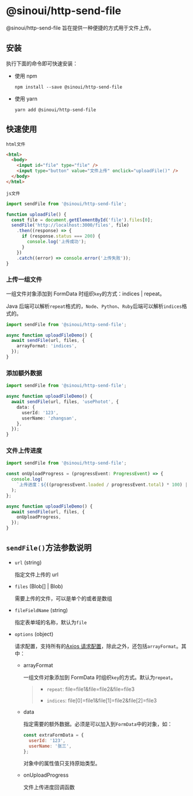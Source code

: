 # @sinoui/http-send-file

@sinoui/http-send-file 旨在提供一种便捷的方式用于文件上传。

## 安装

执行下面的命令即可快速安装：

- 使用 npm

  ```shell
  npm install --save @sinoui/http-send-file
  ```

- 使用 yarn

  ```shell
  yarn add @sinoui/http-send-file
  ```

## 快速使用

`html文件`

```html
<html>
  <body>
    <input id="file" type="file" />
    <input type="button" value="文件上传" onclick="uploadFile()" />
  </body>
</html>
```

`js文件`

```ts
import sendFile from '@sinoui/http-send-file';

function uploadFile() {
  const file = document.getElementById('file').files[0];
  sendFile('http://localhost:3000/files', file)
    .then((response) => {
      if (response.status === 200) {
        console.log('上传成功');
      }
    })
    .catch((error) => console.error('上传失败'));
}
```

### 上传一组文件

一组文件对象添加到 FormData 时组织`key`的方式：indices | repeat。

Java 后端可以解析`repeat`格式的，`Node`、`Python`、`Ruby`后端可以解析`indices`格式的。

```ts
import sendFile from '@sinoui/http-send-file';

async function uploadFileDemo() {
  await sendFile(url, files, {
    arrayFormat: 'indices',
  });
}
```

### 添加额外数据

```ts
import sendFile from '@sinoui/http-send-file';

async function uploadFileDemo() {
  await sendFile(url, files, 'usePhotot', {
    data: {
      userId: '123',
      userName: 'zhangsan',
    },
  });
}
```

### 文件上传进度

```ts
import sendFile from '@sinoui/http-send-file';

const onUploadProgress = (progressEvent: ProgressEvent) => {
  console.log(
    `上传进度：${((progressEvent.loaded / progressEvent.total) * 100) | 0}%`,
  );
};

async function uploadFileDemo() {
  await sendFile(url, files, {
    onUploadProgress,
  });
}
```

## `sendFile()`方法参数说明

- `url` (string)

  指定文件上传的 url

- `files` (Blob[] | Blob)

  需要上传的文件，可以是单个的或者是数组

- `fileFieldName` (string)

  指定表单域的名称，默认为`file`

- `options` (object)

  请求配置，支持所有的[Axios 请求配置](https://github.com/axios/axios#request-config)，除此之外，还包括`arrayFormat`。其中：

  - arrayFormat

    一组文件对象添加到 FormData 时组织`key`的方式。默认为`repeat`。

    > - `repeat`: file=file1&file=file2&file=file3
    >
    > - `indices`: file[0]=file1&file[1]=file2&file[2]=file3

  - data

    指定需要的额外数据。必须是可以加入到`FormData`中的对象，如：

    ```js
    const extraFormData = {
      userId: '123',
      userName: '张三',
    };
    ```

    对象中的属性值只支持原始类型。

  - onUploadProgress

    文件上传进度回调函数
